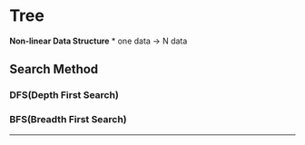 # Tree
**Non-linear Data Structure**
    * one data -> N data
## Search Method
### DFS(Depth First Search)
### BFS(Breadth First Search)
****